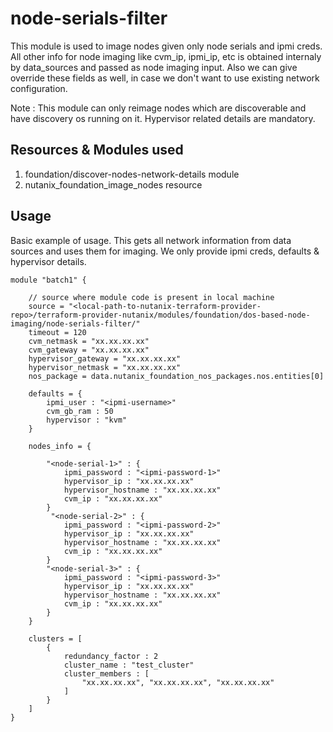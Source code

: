 # node-serials-filter

This module is used to image nodes given only node serials and ipmi creds. All other info for node imaging like cvm_ip, ipmi_ip, etc is obtained internaly by data_sources and passed as node imaging input. Also we can give override these fields as well, in case we don't want to use existing network configuration.

Note : This module can only reimage nodes which are discoverable and have discovery os running on it. Hypervisor related details are mandatory.

## Resources & Modules used

1. foundation/discover-nodes-network-details module
2. nutanix_foundation_image_nodes resource

## Usage

Basic example of usage. This gets all network information from data sources and uses them for imaging. We only provide ipmi creds, defaults & hypervisor details.

```hcl
module "batch1" {

    // source where module code is present in local machine
    source = "<local-path-to-nutanix-terraform-provider-repo>/terraform-provider-nutanix/modules/foundation/dos-based-node-imaging/node-serials-filter/"
    timeout = 120
    cvm_netmask = "xx.xx.xx.xx"
    cvm_gateway = "xx.xx.xx.xx"
    hypervisor_gateway = "xx.xx.xx.xx"
    hypervisor_netmask = "xx.xx.xx.xx"
    nos_package = data.nutanix_foundation_nos_packages.nos.entities[0]
    
    defaults = {
        ipmi_user : "<ipmi-username>"
        cvm_gb_ram : 50
        hypervisor : "kvm"
    }

    nodes_info = {
        
        "<node-serial-1>" : {
            ipmi_password : "<ipmi-password-1>"
            hypervisor_ip : "xx.xx.xx.xx"
            hypervisor_hostname : "xx.xx.xx.xx"
            cvm_ip : "xx.xx.xx.xx"
        }
         "<node-serial-2>" : {
            ipmi_password : "<ipmi-password-2>"
            hypervisor_ip : "xx.xx.xx.xx"
            hypervisor_hostname : "xx.xx.xx.xx"
            cvm_ip : "xx.xx.xx.xx"
        }
        "<node-serial-3>" : {
            ipmi_password : "<ipmi-password-3>"
            hypervisor_ip : "xx.xx.xx.xx"
            hypervisor_hostname : "xx.xx.xx.xx"
            cvm_ip : "xx.xx.xx.xx"
        }
    }

    clusters = [
        {
            redundancy_factor : 2
            cluster_name : "test_cluster"
            cluster_members : [
                "xx.xx.xx.xx", "xx.xx.xx.xx", "xx.xx.xx.xx"
            ]
        }
    ]
}

```
